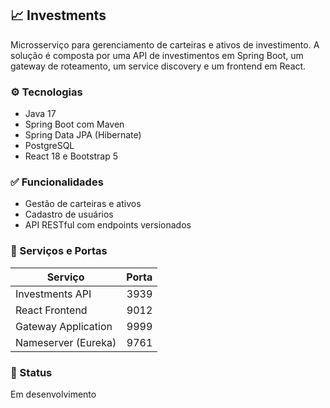 ## 📈 Investments

Microsserviço para gerenciamento de carteiras e ativos de investimento. A solução é composta por uma API de investimentos em Spring Boot, um gateway de roteamento, um service discovery e um frontend em React.

### ⚙️ Tecnologias
- Java 17
- Spring Boot com Maven
- Spring Data JPA (Hibernate)
- PostgreSQL
- React 18 e Bootstrap 5

### ✅ Funcionalidades
- Gestão de carteiras e ativos
- Cadastro de usuários
- API RESTful com endpoints versionados

### 🧩 Serviços e Portas
| Serviço               | Porta |
|-----------------------|------:|
| Investments API       | 3939  |
| React Frontend        | 9012  |
| Gateway Application   | 9999  |
| Nameserver (Eureka)   | 9761  |

### 🚧 Status
Em desenvolvimento

